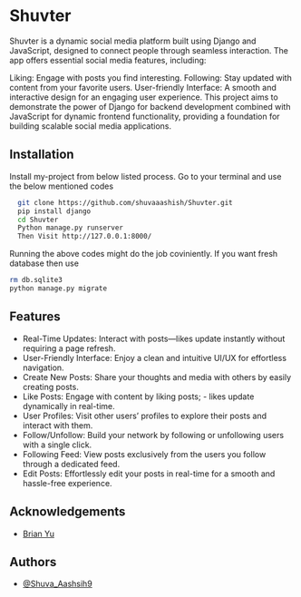 
# Shuvter

Shuvter is a dynamic social media platform built using Django and JavaScript, designed to connect people through seamless interaction. The app offers essential social media features, including:

Liking: Engage with posts you find interesting.
Following: Stay updated with content from your favorite users.
User-friendly Interface: A smooth and interactive design for an engaging user experience.
This project aims to demonstrate the power of Django for backend development combined with JavaScript for dynamic frontend functionality, providing a foundation for building scalable social media applications.


## Installation

Install my-project from below listed process.
Go to your terminal and use the below mentioned codes

```bash
  git clone https://github.com/shuvaaashish/Shuvter.git
  pip install django 
  cd Shuvter
  Python manage.py runserver 
  Then Visit http://127.0.0.1:8000/
```
Running the above codes might do the job coviniently.
If you want fresh database then use
```bash
rm db.sqlite3
python manage.py migrate
```
    
## Features

- Real-Time Updates: Interact with posts—likes update instantly without requiring a page refresh.
- User-Friendly Interface: Enjoy a clean and intuitive UI/UX for effortless navigation.
- Create New Posts: Share your thoughts and media with others by easily creating posts.
- Like Posts: Engage with content by liking posts; - likes update dynamically in real-time.
- User Profiles: Visit other users’ profiles to explore their posts and interact with them.
- Follow/Unfollow: Build your network by following or unfollowing users with a single click.
- Following Feed: View posts exclusively from the users you follow through a dedicated feed.
- Edit Posts: Effortlessly edit your posts in real-time for a smooth and hassle-free experience.



## Acknowledgements

 - [Brian Yu](https://github.com/brianyu28)
 


## Authors

- [@Shuva_Aashsih9](https://www.github.com/shuvaaasish)

